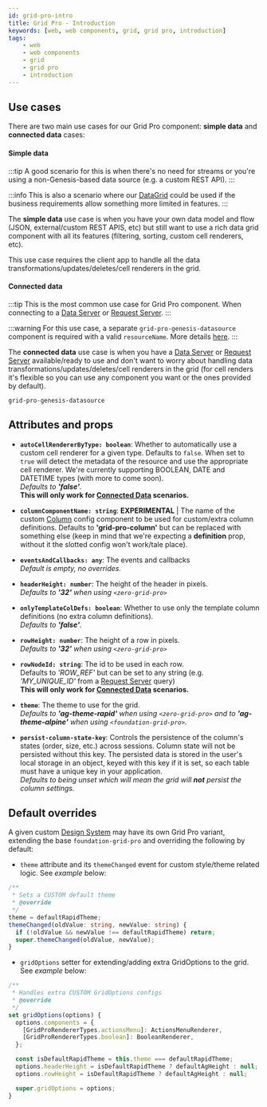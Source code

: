 ```yaml
---
id: grid-pro-intro
title: Grid Pro - Introduction
keywords: [web, web components, grid, grid pro, introduction]
tags:
    - web
    - web components
    - grid
    - grid pro
    - introduction
---
```


## Use cases

There are two main use cases for our Grid Pro component: **simple data** and **connected data** cases:

#### Simple data

:::tip
A good scenario for this is when there's no need for streams or you're using a non-Genesis-based data source (e.g. a custom REST API).
:::

:::info
This is also a scenario where our [DataGrid](/web/web-components/grids/data-grid/) could be used if the business requirements allow something more limited in features.
:::

The **simple data** use case is when you have your own data model and flow (JSON, external/custom REST APIS, etc) but still want to use a rich data grid component with all its features (filtering, sorting, custom cell renderers, etc).

This use case requires the client app to handle all the data transformations/updates/deletes/cell renderers in the grid.

#### Connected data

:::tip
This is the most common use case for Grid Pro component. When connecting to a [Data Server](/server/data-server/introduction/) or [Request Server](/server/request-server/introduction/).
:::

:::warning
For this use case, a separate `grid-pro-genesis-datasource` component is required with a valid `resourceName`. More details [here](/web/web-components/grids/grid-pro/grid-pro-genesis-datasource/).
:::

The **connected data** use case is when you have a [Data Server](/server/data-server/introduction/) or [Request Server](/server/request-server/introduction/) available/ready to use and don't want to worry about handling data transformations/updates/deletes/cell renderers in the grid (for cell renders it's flexible so you can use any component you want or the ones provided by default).

`grid-pro-genesis-datasource`

## Attributes and props

- **`autoCellRendererByType: boolean`**: Whether to automatically use a custom cell renderer for a given type. Defaults to `false`. When set to `true` will detect the metadata of the resource and use the appropriate cell renderer. We're currently supporting BOOLEAN, DATE and DATETIME types (with more to come soon). <br /> *Defaults to **'false'**.* <br /> **This will only work for [Connected Data](/web/web-components/grids/grid-pro/grid-pro-connected/) scenarios.**

- **`columnComponentName: string`**: **EXPERIMENTAL** | The name of the custom [Column](/web/web-components/grids/grid-pro/grid-pro-genesis-column/) config component to be used for custom/extra column definitions. Defaults to **'grid-pro-column'** but can be replaced with something else (keep in mind that we're expecting a **definition** prop, without it the slotted config won't work/tale place).

- **`eventsAndCallbacks: any`**: The events and callbacks <br /> *Default is empty, no overrides.*

- **`headerHeight: number`**: The height of the header in pixels. <br /> *Defaults to **'32'** when using `<zero-grid-pro>`*

- **`onlyTemplateColDefs: boolean`**: Whether to use only the template column definitions (no extra column definitions). <br /> *Defaults to **'false'**.*

- **`rowHeight: number`**: The height of a row in pixels. <br /> *Defaults to **'32'** when using `<zero-grid-pro>`*

- **`rowNodeId: string`**: The id to be used in each row. <br /> Defaults to *'ROW_REF'* but can be set to any string (e.g. *'MY_UNIQUE_ID'*  from a [Request Server](/server/request-server/introduction/) query) <br /> **This will only work for [Connected Data](/web/web-components/grids/grid-pro/grid-pro-connected/) scenarios.**

- **`theme`**: The theme to use for the grid. <br /> *Defaults to **'ag-theme-rapid'** when using `<zero-grid-pro>` and to **'ag-theme-alpine'** when using `<foundation-grid-pro>`.*

- **`persist-column-state-key`**: Controls the persistence of the column's states (order, size, etc.) across sessions. Column state will not be persisted without this key. The persisted data is stored in the user's local storage in an object, keyed with this key if it is set, so each table must have a unique key in your application.  <br /> *Defaults to being unset which will mean the grid will **not** persist the column settings.*

## Default overrides

A given custom [Design System](/web/design-systems/introduction/) may have its own Grid Pro variant, extending the base `foundation-grid-pro` and overriding the following by default:

- `theme` attribute and its `themeChanged` event for custom style/theme related logic. See *example* below:

```ts {5,6}
/**
 * Sets a CUSTOM default theme
 * @override
 */
theme = defaultRapidTheme;
themeChanged(oldValue: string, newValue: string) {
  if (!oldValue && newValue !== defaultRapidTheme) return;
  super.themeChanged(oldValue, newValue);
}
```
- `gridOptions` setter for extending/adding extra GridOptions to the grid. See *example* below:

```ts {5}
/**
 * Handles extra CUSTOM GridOptions configs
 * @override
 */
set gridOptions(options) {
  options.components = {
    [GridProRendererTypes.actionsMenu]: ActionsMenuRenderer,
    [GridProRendererTypes.boolean]: BooleanRenderer,
  };

  const isDefaultRapidTheme = this.theme === defaultRapidTheme;
  options.headerHeight = isDefaultRapidTheme ? defaultAgHeight : null;
  options.rowHeight = isDefaultRapidTheme ? defaultAgHeight : null;

  super.gridOptions = options;
}
```

